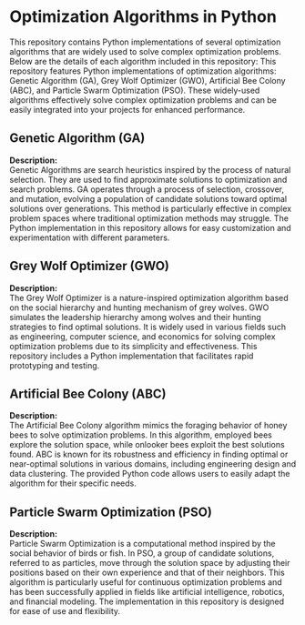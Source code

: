 # Optimization Algorithms in Python

This repository contains Python implementations of several optimization algorithms that are widely used to solve complex optimization problems. Below are the details of each algorithm included in this repository:
This repository features Python implementations of optimization algorithms: Genetic Algorithm (GA), Grey Wolf Optimizer (GWO), Artificial Bee Colony (ABC), and Particle Swarm Optimization (PSO). These widely-used algorithms effectively solve complex optimization problems and can be easily integrated into your projects for enhanced performance.
## Genetic Algorithm (GA)
**Description:**  
Genetic Algorithms are search heuristics inspired by the process of natural selection. They are used to find approximate solutions to optimization and search problems. GA operates through a process of selection, crossover, and mutation, evolving a population of candidate solutions toward optimal solutions over generations. This method is particularly effective in complex problem spaces where traditional optimization methods may struggle. The Python implementation in this repository allows for easy customization and experimentation with different parameters.

## Grey Wolf Optimizer (GWO)
**Description:**  
The Grey Wolf Optimizer is a nature-inspired optimization algorithm based on the social hierarchy and hunting mechanism of grey wolves. GWO simulates the leadership hierarchy among wolves and their hunting strategies to find optimal solutions. It is widely used in various fields such as engineering, computer science, and economics for solving complex optimization problems due to its simplicity and effectiveness. This repository includes a Python implementation that facilitates rapid prototyping and testing.

## Artificial Bee Colony (ABC)
**Description:**  
The Artificial Bee Colony algorithm mimics the foraging behavior of honey bees to solve optimization problems. In this algorithm, employed bees explore the solution space, while onlooker bees exploit the best solutions found. ABC is known for its robustness and efficiency in finding optimal or near-optimal solutions in various domains, including engineering design and data clustering. The provided Python code allows users to easily adapt the algorithm for their specific needs.

## Particle Swarm Optimization (PSO)
**Description:**  
Particle Swarm Optimization is a computational method inspired by the social behavior of birds or fish. In PSO, a group of candidate solutions, referred to as particles, move through the solution space by adjusting their positions based on their own experience and that of their neighbors. This algorithm is particularly useful for continuous optimization problems and has been successfully applied in fields like artificial intelligence, robotics, and financial modeling. The implementation in this repository is designed for ease of use and flexibility.
